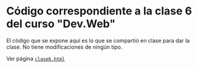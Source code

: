 # Código correspondiente a la clase 6 del curso "Dev.Web"

El código que se expone aquí es lo que se compartió en clase para dar la clase. No tiene modificaciones de ningún tipo.

Ver página [`clase6.html`](https://sidval.github.io/www/curso/utn/dw/c6/clase6.html)